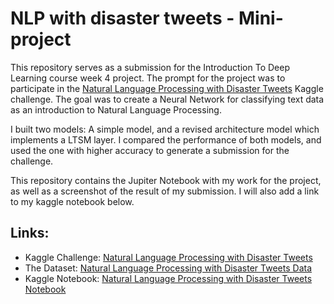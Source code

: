 # NLP with disaster tweets - Mini-project

This repository serves as a submission for the Introduction To Deep Learning course week 4 project. The prompt for the project was to participate in the [Natural Language Processing with Disaster Tweets](https://www.kaggle.com/competitions/nlp-getting-started/overview) Kaggle challenge. The goal was to create a Neural Network for classifying text data as an introduction to Natural Language Processing.

I built two models: A simple model, and a revised architecture model which implements a LTSM layer. I compared the performance of both models, and used the one with higher accuracy to generate a submission for the challenge.

This repository contains the Jupiter Notebook with my work for the project, as well as a screenshot of the result of my submission. I will also add a link to my kaggle notebook below.

## Links:

* Kaggle Challenge: [Natural Language Processing with Disaster Tweets](https://www.kaggle.com/competitions/nlp-getting-started/overview)
* The Dataset: [Natural Language Processing with Disaster Tweets Data](https://www.kaggle.com/competitions/nlp-getting-started/data)
* Kaggle Notebook: [Natural Language Processing with Disaster Tweets Notebook](https://www.kaggle.com/code/androgermisashvili/notebook7eba0c119b)
